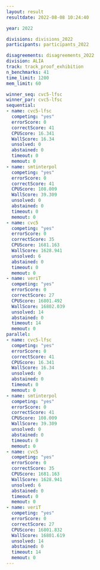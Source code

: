 ```yaml
---
layout: result
resultdate: 2022-08-08 10:24:40

year: 2022

divisions: divisions_2022
participants: participants_2022

disagreements: disagreements_2022
division: ALIA
track: track_proof_exhibition
n_benchmarks: 41
time_limit: 1200
mem_limit: 60

winner_seq: cvc5-lfsc
winner_par: cvc5-lfsc
sequential:
- name: cvc5-lfsc
  competing: "yes"
  errorScore: 0
  correctScore: 41
  CPUScore: 16.341
  WallScore: 16.34
  unsolved: 0
  abstained: 0
  timeout: 0
  memout: 0
- name: smtinterpol
  competing: "yes"
  errorScore: 0
  correctScore: 41
  CPUScore: 108.009
  WallScore: 39.309
  unsolved: 0
  abstained: 0
  timeout: 0
  memout: 0
- name: cvc5
  competing: "yes"
  errorScore: 0
  correctScore: 35
  CPUScore: 1681.163
  WallScore: 1628.941
  unsolved: 6
  abstained: 0
  timeout: 0
  memout: 0
- name: veriT
  competing: "yes"
  errorScore: 0
  correctScore: 27
  CPUScore: 16801.492
  WallScore: 16802.039
  unsolved: 14
  abstained: 0
  timeout: 14
  memout: 0
parallel:
- name: cvc5-lfsc
  competing: "yes"
  errorScore: 0
  correctScore: 41
  CPUScore: 16.341
  WallScore: 16.34
  unsolved: 0
  abstained: 0
  timeout: 0
  memout: 0
- name: smtinterpol
  competing: "yes"
  errorScore: 0
  correctScore: 41
  CPUScore: 108.009
  WallScore: 39.309
  unsolved: 0
  abstained: 0
  timeout: 0
  memout: 0
- name: cvc5
  competing: "yes"
  errorScore: 0
  correctScore: 35
  CPUScore: 1681.163
  WallScore: 1628.941
  unsolved: 6
  abstained: 0
  timeout: 0
  memout: 0
- name: veriT
  competing: "yes"
  errorScore: 0
  correctScore: 27
  CPUScore: 16801.832
  WallScore: 16801.619
  unsolved: 14
  abstained: 0
  timeout: 14
  memout: 0
---
```

